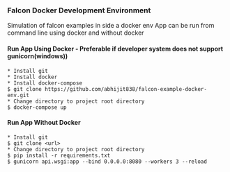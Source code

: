 ### Falcon Docker Development Environment
Simulation of falcon examples in side a docker env
App can be run from command line using docker and without docker
 
#### Run App Using Docker - Preferable if developer system does not support gunicorn(windows))
    * Install git
    * Install docker 
    * Install docker-compose
    $ git clone https://github.com/abhijit838/falcon-example-docker-env.git
    * Change directory to project root directory
    $ docker-compose up
    
#### Run App Without Docker
    * Install git
    $ git clone <url>
    * Change directory to project root directory
    $ pip install -r requirements.txt
    $ gunicorn api.wsgi:app --bind 0.0.0.0:8080 --workers 3 --reload